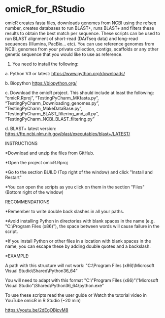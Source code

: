 # omicR_for_RStudio

omicR creates fasta files, downloads genomes from NCBI using the refseq number, creates databases to run BLAST+, runs BLAST+ and filters these results to obtain the best match per sequence. 
These scripts can be used to run BLAST alignment of short-read (DArTseq data) and long-read sequences (Illumina, PacBio… etc). You can use reference genomes from NCBI, genomes from your private collection, contigs, scaffolds or any other genetic sequence that you would like to use as reference. 



1)	You need to install the following:

a.	Python V3 or latest: https://www.python.org/downloads/

b.	Biopython https://biopython.org/

c.	Download the omicR project. This should include at least the following:  “omicR.Rproj”, “TestingPyCharm_MKfasta.py”,  “TestingPyCharm_Downloading_genomes.py”, “TestingPyCharm_MakeDataBase.py”, “TestingPyCharm_BLAST_filtering_and_all.py”, “TestingPyCharm_NCBI_BLAST_filtering.py”

d.	BLAST+ latest version: https://ftp.ncbi.nlm.nih.gov/blast/executables/blast+/LATEST/



INSTRUCTIONS 

*Download and unzip the files from GitHub.

*Open the project omicR.Rproj

*Go to the section BUILD (Top right of the window) and click "Install and Restart"

*You can open the scripts as you click on them in the section "Files" (Bottom right of the window)




RECOMMENDATIONS

*Remember to write double back slashes in all your paths.

*Avoid installing Python in directories with blank spaces in the name (e.g. "C:\Program Files (x86)\"), the space between words will cause failure in the script. 

*If you install Python or other files in a location with blank spaces in the name, you can escape these by adding double quotes and a backslash.

*EXAMPLE:

A path with this structure will not work: "C:\Program Files (x86)\Microsoft Visual Studio\Shared\Python36_64"

You will need to adapt with this format "C:\\\"Program Files (x86)\"\\\"Microsoft Visual Studio\"\\Shared\\Python36_64\\python.exe"


To use these scripts read the user guide or Watch the tutorial video in YouTube omicR in R Studio (~20 min)

https://youtu.be/2dEgOBjcvM8 

